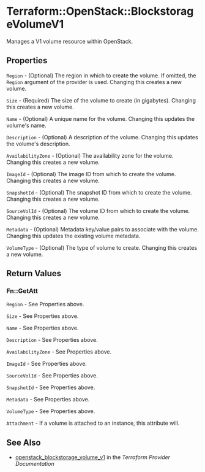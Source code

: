 # Terraform::OpenStack::BlockstorageVolumeV1

Manages a V1 volume resource within OpenStack.

## Properties

`Region` - (Optional) The region in which to create the volume. If
omitted, the `Region` argument of the provider is used. Changing this
creates a new volume.

`Size` - (Required) The size of the volume to create (in gigabytes). Changing
this creates a new volume.

`Name` - (Optional) A unique name for the volume. Changing this updates the
volume's name.

`Description` - (Optional) A description of the volume. Changing this updates
the volume's description.

`AvailabilityZone` - (Optional) The availability zone for the volume.
Changing this creates a new volume.

`ImageId` - (Optional) The image ID from which to create the volume.
Changing this creates a new volume.

`SnapshotId` - (Optional) The snapshot ID from which to create the volume.
Changing this creates a new volume.

`SourceVolId` - (Optional) The volume ID from which to create the volume.
Changing this creates a new volume.

`Metadata` - (Optional) Metadata key/value pairs to associate with the volume.
Changing this updates the existing volume metadata.

`VolumeType` - (Optional) The type of volume to create.
Changing this creates a new volume.


## Return Values

### Fn::GetAtt

`Region` - See Properties above.

`Size` - See Properties above.

`Name` - See Properties above.

`Description` - See Properties above.

`AvailabilityZone` - See Properties above.

`ImageId` - See Properties above.

`SourceVolId` - See Properties above.

`SnapshotId` - See Properties above.

`Metadata` - See Properties above.

`VolumeType` - See Properties above.

`Attachment` - If a volume is attached to an instance, this attribute will.

## See Also

* [openstack_blockstorage_volume_v1](https://www.terraform.io/docs/providers/openstack/r/blockstorage_volume_v1.html) in the _Terraform Provider Documentation_